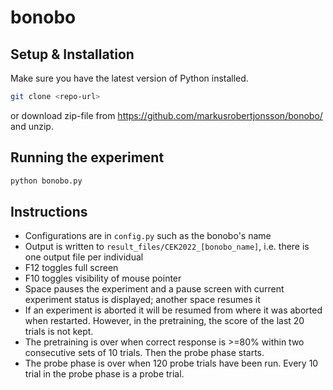 # bonobo

## Setup & Installation

Make sure you have the latest version of Python installed.

```bash
git clone <repo-url>
```

or download zip-file from https://github.com/markusrobertjonsson/bonobo/ and unzip.

## Running the experiment

```bash
python bonobo.py
```

## Instructions

- Configurations are in `config.py` such as the bonobo's name
- Output is written to `result_files/CEK2022_[bonobo_name]`, i.e. there is one output file per individual
- F12 toggles full screen
- F10 toggles visibility of mouse pointer
- Space pauses the experiment and a pause screen with current experiment status is displayed; another space resumes it
- If an experiment is aborted it will be resumed from where it was aborted when restarted. However, in the pretraining, the score of the last 20 trials is not kept.
- The pretraining is over when correct response is >=80% within two consecutive sets of 10 trials. Then the probe phase starts.
- The probe phase is over when 120 probe trials have been run. Every 10 trial in the probe phase is a probe trial.
